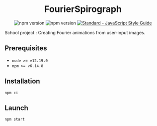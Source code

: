 <h1 align="center"> FourierSpirograph </h1>

<p align="center">
    <img src="https://img.shields.io/badge/npm-v6.14.8-informational" alt="npm version">
    <img src="https://img.shields.io/badge/node-v12.19.0-informational" alt="npm version">
    <a href="https://standardjs.com"><img src="https://img.shields.io/badge/code_style-standard-brightgreen.svg" alt="Standard - JavaScript Style Guide"></a>
</p>

School project : Creating Fourier animations from user-input images.

## Prerequisites

- `node >= v12.19.0`
- `npm >= v6.14.8`

## Installation

`npm ci`

## Launch

`npm start`

